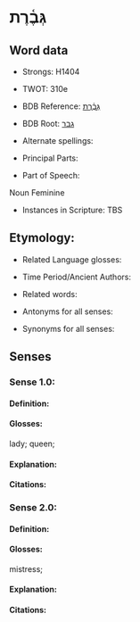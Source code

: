 # גְּבֶ֫רֶת

<!-- Status: S2="NeedsEdits" -->
<!-- Lexica used for edits:   -->

## Word data

* Strongs: H1404

* TWOT: 310e

* BDB Reference: [גְּבֶ֫רֶת](rc://en/bdb/dict/c.am.aj)

* BDB Root: [גבר](rc://en/bdb/dict/c.am.aa)

* Alternate spellings:

* Principal Parts:

* Part of Speech:

Noun Feminine

* Instances in Scripture: TBS

## Etymology:

* Related Language glosses:

* Time Period/Ancient Authors:

* Related words:

* Antonyms for all senses:

* Synonyms for all senses:

## Senses

### Sense 1.0:

#### Definition:

#### Glosses:

lady; queen; 

#### Explanation:

#### Citations:



### Sense 2.0:

#### Definition:

#### Glosses:

mistress; 

#### Explanation:

#### Citations:




